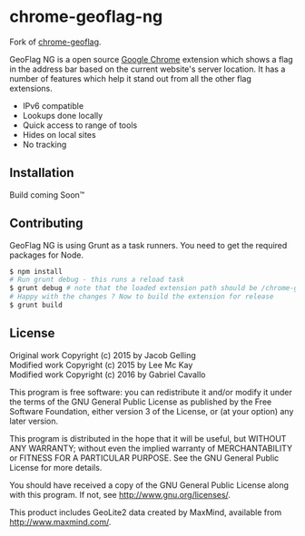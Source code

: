 chrome-geoflag-ng
=================

Fork of [chrome-geoflag](https://github.com/jacobgelling/chrome-geoflag).

GeoFlag NG is a open source [Google Chrome](https://www.google.com/chrome/browser/desktop/) extension which shows a flag in the address bar based on the current website's server location. It has a number of features which help it stand out from all the other flag extensions.

 - IPv6 compatible
 - Lookups done locally
 - Quick access to range of tools
 - Hides on local sites
 - No tracking

Installation
------------

Build coming Soon™

Contributing
------------

GeoFlag NG is using Grunt as a task runners. You need to get the required packages for Node.

```bash
$ npm install
# Run grunt debug - this runs a reload task 
$ grunt debug # note that the loaded extension path should be /chrome-geoflag/app/
# Happy with the changes ? Now to build the extension for release
$ grunt build
```

License
-------

Original work Copyright (c) 2015 by Jacob Gelling  
Modified work Copyright (c) 2015 by Lee Mc Kay  
Modified work Copyright (c) 2016 by Gabriel Cavallo

This program is free software: you can redistribute it and/or modify it under the terms of the GNU General Public License as published by the Free Software Foundation, either version 3 of the License, or (at your option) any later version.

This program is distributed in the hope that it will be useful, but WITHOUT ANY WARRANTY; without even the implied warranty of MERCHANTABILITY or FITNESS FOR A PARTICULAR PURPOSE.  See the GNU General Public License for more details.

You should have received a copy of the GNU General Public License along with this program.  If not, see http://www.gnu.org/licenses/.

This product includes GeoLite2 data created by MaxMind, available from http://www.maxmind.com/.
